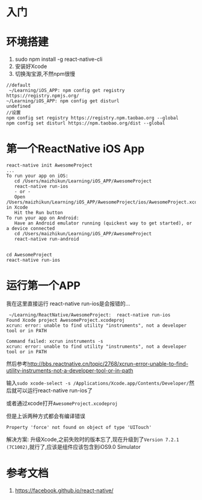  # 入门

# 环境搭建

1. sudo npm install -g react-native-cli
2. 安装好Xcode
3. 切换淘宝源,不然npm很慢

  ```shell
  //default
   ~/Learning/iOS_APP: npm config get registry
https://registry.npmjs.org/
 ~/Learning/iOS_APP: npm config get disturl
undefined
  //设置
  npm config set registry https://registry.npm.taobao.org --global
npm config set disturl https://npm.taobao.org/dist --global
  ```
  
# 第一个ReactNative iOS App

```shell
react-native init AwesomeProject
...
To run your app on iOS:
   cd /Users/maizhikun/Learning/iOS_APP/AwesomeProject
   react-native run-ios
   - or -
   Open /Users/maizhikun/Learning/iOS_APP/AwesomeProject/ios/AwesomeProject.xcodeproj in Xcode
   Hit the Run button
To run your app on Android:
   Have an Android emulator running (quickest way to get started), or a device connected
   cd /Users/maizhikun/Learning/iOS_APP/AwesomeProject
   react-native run-android
   
   
cd AwesomeProject
react-native run-ios
```

# 运行第一个APP

我在这里直接运行 react-native run-ios是会报错的...
```shell
 ~/Learning/ReactNative/AwesomeProject:  react-native run-ios
Found Xcode project AwesomeProject.xcodeproj
xcrun: error: unable to find utility "instruments", not a developer tool or in PATH

Command failed: xcrun instruments -s
xcrun: error: unable to find utility "instruments", not a developer tool or in PATH
```

然后参考<http://bbs.reactnative.cn/topic/2768/xcrun-error-unable-to-find-utility-instruments-not-a-developer-tool-or-in-path>

输入`sudo xcode-select -s /Applications/Xcode.app/Contents/Developer/`然后就可以运行react-native run-ios了

或者通过xcode打开`AwesomeProject.xcodeproj`

但是上诉两种方式都会有编译错误

```shell
Property 'force' not found on object of type 'UITouch'
```

解决方案: 升级Xcode,之前失败时的版本忘了,现在升级到了`Version 7.2.1 (7C1002)`,就行了,应该是组件应该包含到iOS9.0 Simulator





# 参考文档

1. <https://facebook.github.io/react-native/>